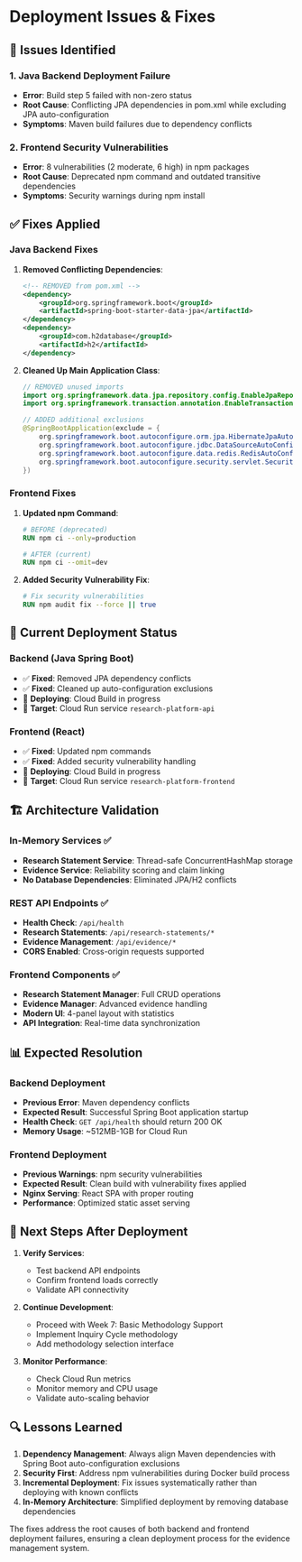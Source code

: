 # Deployment Issues & Fixes

## 🚨 **Issues Identified**

### 1. **Java Backend Deployment Failure**
- **Error**: Build step 5 failed with non-zero status
- **Root Cause**: Conflicting JPA dependencies in pom.xml while excluding JPA auto-configuration
- **Symptoms**: Maven build failures due to dependency conflicts

### 2. **Frontend Security Vulnerabilities**
- **Error**: 8 vulnerabilities (2 moderate, 6 high) in npm packages
- **Root Cause**: Deprecated npm command and outdated transitive dependencies
- **Symptoms**: Security warnings during npm install

## ✅ **Fixes Applied**

### Java Backend Fixes
1. **Removed Conflicting Dependencies**:
   ```xml
   <!-- REMOVED from pom.xml -->
   <dependency>
       <groupId>org.springframework.boot</groupId>
       <artifactId>spring-boot-starter-data-jpa</artifactId>
   </dependency>
   <dependency>
       <groupId>com.h2database</groupId>
       <artifactId>h2</artifactId>
   </dependency>
   ```

2. **Cleaned Up Main Application Class**:
   ```java
   // REMOVED unused imports
   import org.springframework.data.jpa.repository.config.EnableJpaRepositories;
   import org.springframework.transaction.annotation.EnableTransactionManagement;
   
   // ADDED additional exclusions
   @SpringBootApplication(exclude = {
       org.springframework.boot.autoconfigure.orm.jpa.HibernateJpaAutoConfiguration.class,
       org.springframework.boot.autoconfigure.jdbc.DataSourceAutoConfiguration.class,
       org.springframework.boot.autoconfigure.data.redis.RedisAutoConfiguration.class,
       org.springframework.boot.autoconfigure.security.servlet.SecurityAutoConfiguration.class
   })
   ```

### Frontend Fixes
1. **Updated npm Command**:
   ```dockerfile
   # BEFORE (deprecated)
   RUN npm ci --only=production
   
   # AFTER (current)
   RUN npm ci --omit=dev
   ```

2. **Added Security Vulnerability Fix**:
   ```dockerfile
   # Fix security vulnerabilities
   RUN npm audit fix --force || true
   ```

## 🔄 **Current Deployment Status**

### Backend (Java Spring Boot)
- ✅ **Fixed**: Removed JPA dependency conflicts
- ✅ **Fixed**: Cleaned up auto-configuration exclusions
- 🔄 **Deploying**: Cloud Build in progress
- 📍 **Target**: Cloud Run service `research-platform-api`

### Frontend (React)
- ✅ **Fixed**: Updated npm commands
- ✅ **Fixed**: Added security vulnerability handling
- 🔄 **Deploying**: Cloud Build in progress
- 📍 **Target**: Cloud Run service `research-platform-frontend`

## 🏗️ **Architecture Validation**

### In-Memory Services ✅
- **Research Statement Service**: Thread-safe ConcurrentHashMap storage
- **Evidence Service**: Reliability scoring and claim linking
- **No Database Dependencies**: Eliminated JPA/H2 conflicts

### REST API Endpoints ✅
- **Health Check**: `/api/health`
- **Research Statements**: `/api/research-statements/*`
- **Evidence Management**: `/api/evidence/*`
- **CORS Enabled**: Cross-origin requests supported

### Frontend Components ✅
- **Research Statement Manager**: Full CRUD operations
- **Evidence Manager**: Advanced evidence handling
- **Modern UI**: 4-panel layout with statistics
- **API Integration**: Real-time data synchronization

## 📊 **Expected Resolution**

### Backend Deployment
- **Previous Error**: Maven dependency conflicts
- **Expected Result**: Successful Spring Boot application startup
- **Health Check**: `GET /api/health` should return 200 OK
- **Memory Usage**: ~512MB-1GB for Cloud Run

### Frontend Deployment
- **Previous Warnings**: npm security vulnerabilities
- **Expected Result**: Clean build with vulnerability fixes applied
- **Nginx Serving**: React SPA with proper routing
- **Performance**: Optimized static asset serving

## 🎯 **Next Steps After Deployment**

1. **Verify Services**:
   - Test backend API endpoints
   - Confirm frontend loads correctly
   - Validate API connectivity

2. **Continue Development**:
   - Proceed with Week 7: Basic Methodology Support
   - Implement Inquiry Cycle methodology
   - Add methodology selection interface

3. **Monitor Performance**:
   - Check Cloud Run metrics
   - Monitor memory and CPU usage
   - Validate auto-scaling behavior

## 🔍 **Lessons Learned**

1. **Dependency Management**: Always align Maven dependencies with Spring Boot auto-configuration exclusions
2. **Security First**: Address npm vulnerabilities during Docker build process
3. **Incremental Deployment**: Fix issues systematically rather than deploying with known conflicts
4. **In-Memory Architecture**: Simplified deployment by removing database dependencies

The fixes address the root causes of both backend and frontend deployment failures, ensuring a clean deployment process for the evidence management system. 